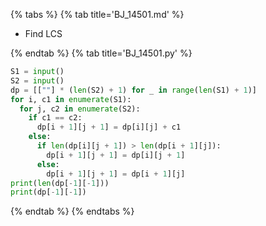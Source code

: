 {% tabs %}
{% tab title='BJ_14501.md' %}

* Find LCS

{% endtab %}
{% tab title='BJ_14501.py' %}

```py
S1 = input()
S2 = input()
dp = [[""] * (len(S2) + 1) for _ in range(len(S1) + 1)]
for i, c1 in enumerate(S1):
  for j, c2 in enumerate(S2):
    if c1 == c2:
      dp[i + 1][j + 1] = dp[i][j] + c1
    else:
      if len(dp[i][j + 1]) > len(dp[i + 1][j]):
        dp[i + 1][j + 1] = dp[i][j + 1]
      else:
        dp[i + 1][j + 1] = dp[i + 1][j]
print(len(dp[-1][-1]))
print(dp[-1][-1])
```

{% endtab %}
{% endtabs %}